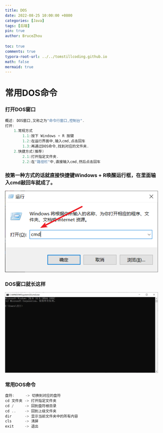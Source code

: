 ```yaml
---
title: DOS
date: 2022-08-25 10:00:00 +0800
categories: [Java]
tags: [后端]
pin: true
author: BruceZhou

toc: true
comments: true
typora-root-url: ../../tomstillcoding.github.io
math: false
mermaid: true
---
```


# 常用DOS命令

### 打开DOS窗口

~~~java
概述: DOS窗口,又称之为"命令行窗口,控制台".
打开:
	1.常规方式
		1.1:按下 Windows + R 按键
		1.2:在运行界面中,输入cmd,点击回车
		1.3:再通过DOS命令,找到对应的文件夹.
	2.快捷方式(推荐)
		2.1:打开指定文件夹.
		2.2:在"路径栏"中,直接输入cmd,然后点击回车
~~~

### 按第一种方式的话就直接快捷键Windows + R唤醒运行框，在里面输入cmd敲回车就成了。

![image-20220827200233727](/assets/blog_res/2022-08-25-DOS.assets/image-20220827200233727.png)

### DOS窗口就长这样

![image-20220827200418999](/assets/blog_res/2022-08-25-DOS.assets/image-20220827200418999.png)

### 常用DOS命令

~~~java
盘符:     -> 切换到对应的盘符
cd 文件夹 -> 打开指定文件夹
cd /     -> 回到盘符根目录
cd ..    -> 回到上级文件夹
dir      -> 显示当前文件夹中的所有内容
cls      -> 清屏
exit     -> 退出
~~~



